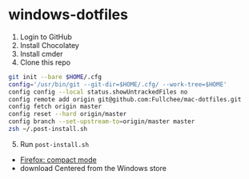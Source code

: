 # windows-dotfiles

1. Login to GitHub
2. Install Chocolatey
3. Install cmder
4. Clone this repo

```bash
git init --bare $HOME/.cfg
config='/usr/bin/git --git-dir=$HOME/.cfg/ --work-tree=$HOME'
config config --local status.showUntrackedFiles no
config remote add origin git@github.com:Fullchee/mac-dotfiles.git
config fetch origin master
config reset --hard origin/master
config branch --set-upstream-to=origin/master master
zsh ~/.post-install.sh
```

5. Run `post-install.sh`

- [Firefox: compact mode](https://support.mozilla.org/en-US/kb/compact-mode-workaround-firefox)
- download Centered from the Windows store
